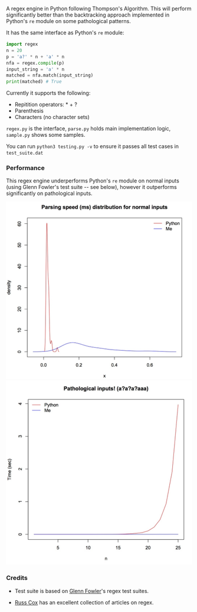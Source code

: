 A regex engine in Python following Thompson's Algorithm. This will perform significantly better than the backtracking approach implemented in Python's `re` module on some pathological patterns. 

It has the same interface as Python's `re` module:

```python
import regex
n = 20
p = 'a?' * n + 'a' * n
nfa = regex.compile(p)
input_string = 'a' * n
matched = nfa.match(input_string)
print(matched) # True
```

Currently it supports the following:

* Repitition operators: \* \+ ? 
* Parenthesis
* Characters (no character sets)

`regex.py` is the interface, `parse.py` holds main implementation logic, `sample.py` shows some samples. 

You can run `python3 testing.py -v` to ensure it passes all test cases in `test_suite.dat`

### Performance

This regex engine underperforms Python's `re` module on normal inputs (using Glenn Fowler's test suite -- see below), however it outperforms significantly on pathological inputs. 

![normal](plot_normal.jpg?raw=true)
![pathological](plot_path.jpg?raw=true)

### Credits

* Test suite is based on [Glenn Fowler](http://www2.research.att.com/~gsf/testregex/)'s regex test suites.

* [Russ Cox](http://swtch.com/~rsc/regexp/) has an excellent collection of articles on regex.
